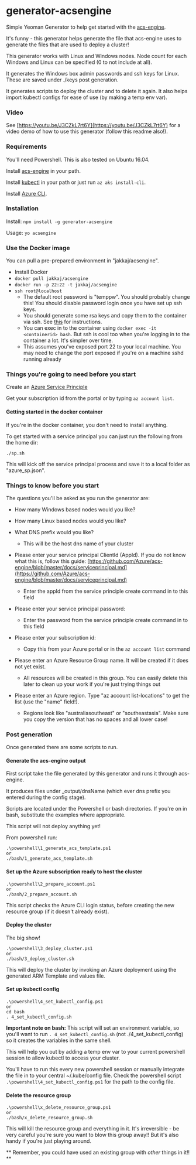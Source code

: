 # generator-acsengine
Simple Yeoman Generator to help get started with the [acs-engine](https://github.com/Azure/acs-engine). 

It's funny - this generator helps generate the file that acs-engine uses to generate the files that are used to deploy a cluster!

This generator works with Linux and Windows nodes. Node count for each Windows and Linux can be specified (0 to not include at all).  

It generates the Windows box admin passwords and ssh keys for Linux. These are saved under ./keys post generation. 

It generates scripts to deploy the cluster and to delete it again. It also helps import kubectl configs for ease of use (by making a temp env var). 

### Video

See [https://youtu.be/J3CZkL7rt6Y](https://youtu.be/J3CZkL7rt6Y) for a video demo of how to use this generator (follow this readme also!).

### Requirements

You'll need Powershell. This is also tested on Ubuntu 16.04.  

Install [acs-engine](https://github.com/Azure/acs-engine/releases) in your path. 

Install [kubectl](https://kubernetes.io/docs/tasks/tools/install-kubectl/) in your path or just run `az aks install-cli`. 

Install [Azure CLI](https://docs.microsoft.com/en-us/cli/azure/install-azure-cli?view=azure-cli-latest).

### Installation

Install: `npm install -g generator-acsengine`

Usage: `yo acsengine`

### Use the Docker image

You can pull a pre-prepared environment in "jakkaj/acsengine". 

- Install Docker
- `docker pull jakkaj/acsengine`
- `docker run -p 22:22 -t jakkaj/acsengine`
- `ssh root@localhost`
    - The default root password is "temppw". You should probably change this! You should disable password login once you have set up ssh keys.  
    - You should generate some rsa keys and copy them to the container via ssh. See [this](https://www.ssh.com/ssh/copy-id) for instructions. 
    - You can exec in to the container using `docker exec -it <containerid> bash`. But ssh is cool too when you're logging in to the container a lot. It's simpler over time. 
    - This assumes you've exposed port 22 to your local machine. You may need to change the port exposed if you're on a machine sshd running already 

### Things you're going to need before you start

Create an [Azure Service Principle](https://github.com/Azure/acs-engine/blob/master/docs/serviceprincipal.md)

Get your subscription id from the portal or by typing `az account list`.  

#### Getting started in the docker container

If you're in the docker container, you don't need to install anything. 

To get started with a service principal you can just run the following from the home dir: 

```
./sp.sh
```

This will kick off the service principal process and save it to a local folder as "azure_sp.json".  

### Things to know before you start

The questions you'll be asked as you run the generator are:

- How many Windows based nodes would you like?
- How many Linux based nodes would you like?
- What DNS prefix would you like?

    * This will be the host dns name of your cluster

- Please enter your service principal ClientId (AppId). If you do not know what this is, follow this guide: [https://github.com/Azure/acs-engine/blob/master/docs/serviceprincipal.md](https://github.com/Azure/acs-engine/blob/master/docs/serviceprincipal.md)

    * Enter the appId from the service principle create command in to this field

- Please enter your service principal password:

    * Enter the password from the service principle create command in to this field

- Please enter your subscription id:

    * Copy this from your Azure portal or in the `az account list` command

- Please enter an Azure Resource Group name. It will be created if it does not yet exist.

    * All resources will be created in this group. You can easily delete this later to clean up your work if you're just trying things out

- Please enter an Azure region. Type "az account list-locations" to get the list (use the "name" field!).

    * Regions look like "australiasoutheast" or "southeastasia". Make sure you copy the version that has no spaces and all lower case!


### Post generation

Once generated there are some scripts to run. 

#### Generate the acs-engine output

First script take the file generated by this generator and runs it through acs-engine. 

It produces files under _output/dnsName (which ever dns prefix you entered during the config stage). 

Scripts are located under the Powershell or bash directories. If you're on in bash, substitute the examples where appropriate.  

This script will not deploy anything yet!

From powershell run:

```
.\powershell\1_generate_acs_template.ps1
or 
./bash/1_generate_acs_template.sh
```

#### Set up the Azure subscription ready to host the cluster
```
.\powershell\2_prepare_account.ps1
or
./bash/2_prepare_account.sh
```

This script checks the Azure CLI login status, before creating the new resource group (if it doesn't already exist). 

#### Deploy the cluster

The big show!

```
.\powershell\3_deploy_cluster.ps1
or
./bash/3_deploy_cluster.sh
```

This will deploy the cluster by invoking an Azure deployment using the generated ARM Template and values file. 

#### Set up kubectl config

```
.\powershell\4_set_kubectl_config.ps1
or 
cd bash
. 4_set_kubectl_config.sh
```

**Important note on bash:** This script will set an environment variable, so you'll want to run `. 4_set_kubectl_config.sh` (not ./4_set_kubectl_config) so it creates the variables in the same shell. 

This will help you out by adding a temp env var to your current powershell session to allow kubectl to access your cluster. 

You'll have to run this every new powershell session or manually integrate the file in to your central ~/.kube/config file. Check the powershell script `.\powershell\4_set_kubectl_config.ps1` for the path to the config file. 

#### Delete the resource group

```
.\powershell\x_delete_resource_group.ps1
or 
./bash/x_delete_resource_group.sh
```

This will kill the resource group and everything in it. It's irreversible - be very careful you're sure you want to blow this group away!! But it's also handy if you're just playing around. 

** Remember, you could have used an existing group with *other* things in it!! **
